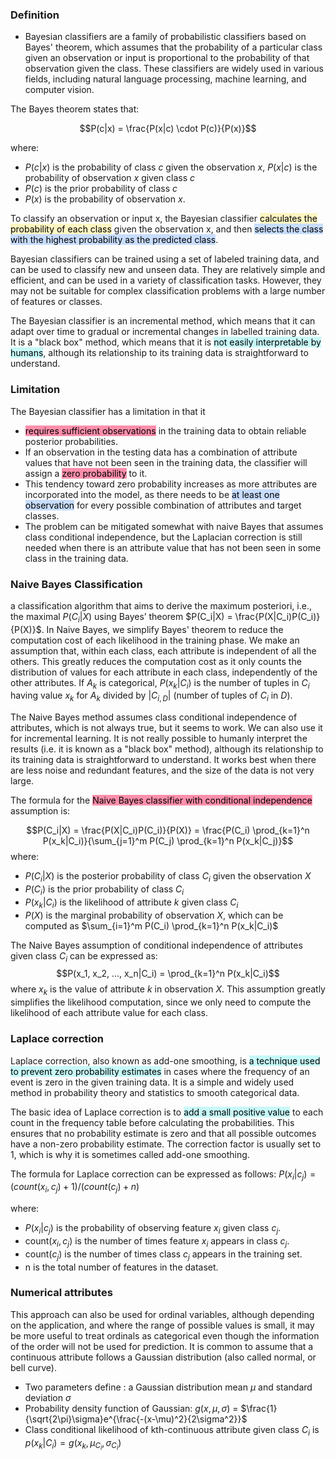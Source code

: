 
### Definition

- Bayesian classifiers are a family of probabilistic classifiers based on Bayes' theorem, which assumes that the probability of a particular class given an observation or input is proportional to the probability of that observation given the class. These classifiers are widely used in various fields, including natural language processing, machine learning, and computer vision.

The Bayes theorem states that:

$$P(c|x) = \frac{P(x|c) \cdot P(c)}{P(x)}$$

where:
- $P(c|x)$ is the probability of class $c$ given the observation $x$, $P(x|c)$ is the probability of observation $x$ given class $c$
- $P(c)$ is the prior probability of class $c$
- $P(x)$ is the probability of observation $x$.

To classify an observation or input x, the Bayesian classifier <mark style="background: #FFF3A3A6;">calculates the probability of each class</mark> given the observation x, and then <mark style="background: #ADCCFFA6;">selects the class with the highest probability as the predicted class</mark>.

Bayesian classifiers can be trained using a set of labeled training data, and can be used to classify new and unseen data. They are relatively simple and efficient, and can be used in a variety of classification tasks. However, they may not be suitable for complex classification problems with a large number of features or classes.

The Bayesian classifier is an incremental method, which means that it can adapt over time to gradual or incremental changes in labelled training data.
It is a "black box" method, which means that it is <mark style="background: #ABF7F7A6;">not easily interpretable by humans</mark>, although its relationship to its training data is straightforward to understand.

### Limitation

The Bayesian classifier has a limitation in that it 
- <mark style="background: #FF5582A6;">requires sufficient observations</mark> in the training data to obtain reliable posterior probabilities. 
- If an observation in the testing data has a combination of attribute values that have not been seen in the training data, the classifier will assign a <mark style="background: #FF5582A6;">zero probability</mark> to it.
- This tendency toward zero probability increases as more attributes are incorporated into the model, as there needs to be <mark style="background: #ADCCFFA6;">at least one observation</mark> for every possible combination of attributes and target classes.
- The problem can be mitigated somewhat with naive Bayes that assumes class conditional independence, but the Laplacian correction is still needed when there is an attribute value that has not been seen in some class in the training data.

### Naive Bayes Classification

a classification algorithm that aims to derive the maximum posteriori, i.e., the maximal $P(C_i|X)$ using Bayes’ theorem $P(C_i|X) = \frac{P(X|C_i)P(C_i)}{P(X)}$. In Naive Bayes, we simplify Bayes' theorem to reduce the computation cost of each likelihood in the training phase. We make an assumption that, within each class, each attribute is independent of all the others. This greatly reduces the computation cost as it only counts the distribution of values for each attribute in each class, independently of the other attributes. If $A_k$ is categorical, $P(x_k|C_i)$ is the number of tuples in $C_i$ having value $x_k$ for $A_k$ divided by $|C_{i, D}|$ (number of tuples of $C_i$ in $D$).

The Naive Bayes method assumes class conditional independence of attributes, which is not always true, but it seems to work. We can also use it for incremental learning. It is not really possible to humanly interpret the results (i.e. it is known as a "black box" method), although its relationship to its training data is straightforward to understand. It works best when there are less noise and redundant features, and the size of the data is not very large.

The formula for the <mark style="background: #FF5582A6;">Naive Bayes classifier with conditional independence</mark> assumption is:

$$P(C_i|X) = \frac{P(X|C_i)P(C_i)}{P(X)} = \frac{P(C_i) \prod_{k=1}^n P(x_k|C_i)}{\sum_{j=1}^m P(C_j) \prod_{k=1}^n P(x_k|C_j)}$$
where:
-   $P(C_i|X)$ is the posterior probability of class $C_i$ given the observation $X$
-   $P(C_i)$ is the prior probability of class $C_i$
-   $P(x_k|C_i)$ is the likelihood of attribute $k$ given class $C_i$
-   $P(X)$ is the marginal probability of observation $X$, which can be computed as $\sum_{i=1}^m P(C_i) \prod_{k=1}^n P(x_k|C_i)$


The Naive Bayes assumption of conditional independence of attributes given class $C_i$ can be expressed as:
$$P(x_1, x_2, ..., x_n|C_i) = \prod_{k=1}^n P(x_k|C_i)$$
where $x_k$ is the value of attribute $k$ in observation $X$. This assumption greatly simplifies the likelihood computation, since we only need to compute the likelihood of each attribute value for each class.

### Laplace correction

Laplace correction, also known as add-one smoothing, is <mark style="background: #ABF7F7A6;">a technique used to prevent zero probability estimates</mark> in cases where the frequency of an event is zero in the given training data. It is a simple and widely used method in probability theory and statistics to smooth categorical data.

The basic idea of Laplace correction is to <mark style="background: #ABF7F7A6;">add a small positive value</mark> to each count in the frequency table before calculating the probabilities. This ensures that no probability estimate is zero and that all possible outcomes have a non-zero probability estimate. The correction factor is usually set to 1, which is why it is sometimes called add-one smoothing.

The formula for Laplace correction can be expressed as follows: $P(x_i | c_j) = (count(x_i, c_j) + 1) / (count(c_j) + n)$

where:

-   $P(x_i | c_j)$ is the probability of observing feature $x_i$ given class $c_j$.
-   count$(x_i, c_j)$ is the number of times feature $x_i$ appears in class $c_j$.
-   count$(c_j)$ is the number of times class $c_j$ appears in the training set.
-   n is the total number of features in the dataset.

### Numerical attributes
This approach can also be used for ordinal variables, although depending on the application, and where the range of possible values is small, it may be more useful to treat ordinals as categorical even though the information of the order will not be used for prediction. It is common to assume that a continuous attribute follows a Gaussian distribution (also called normal, or bell curve). 

- Two parameters define : a Gaussian distribution mean $\mu$ and standard deviation $\sigma$ 
- Probability density function of Gaussian: $g(x,\mu,\sigma)$ = $\frac{1}{\sqrt{2\pi}\sigma}e^{\frac{-(x-\mu)^2}{2\sigma^2}}$ 
- Class conditional likelihood of kth-continuous attribute given class $C_i$ is $p(x_k|C_i) = g(x_k, \mu_{C_i}, \sigma_{C_i})$
